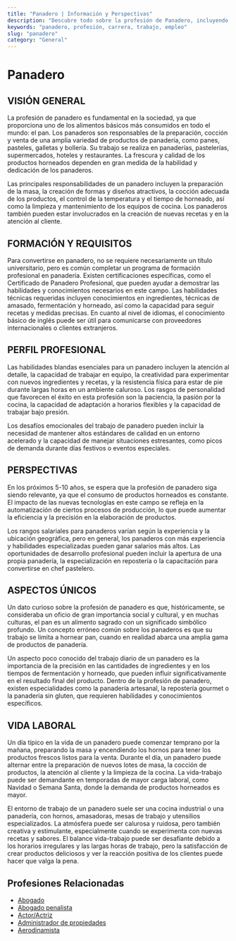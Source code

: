 ```yaml
---
title: "Panadero | Información y Perspectivas"
description: "Descubre todo sobre la profesión de Panadero, incluyendo responsabilidades, requisitos y oportunidades."
keywords: "panadero, profesión, carrera, trabajo, empleo"
slug: "panadero"
category: "General"
---
```


# Panadero

## VISIÓN GENERAL

La profesión de panadero es fundamental en la sociedad, ya que proporciona uno de los alimentos básicos más consumidos en todo el mundo: el pan. Los panaderos son responsables de la preparación, cocción y venta de una amplia variedad de productos de panadería, como panes, pasteles, galletas y bollería. Su trabajo se realiza en panaderías, pastelerías, supermercados, hoteles y restaurantes. La frescura y calidad de los productos horneados dependen en gran medida de la habilidad y dedicación de los panaderos.

Las principales responsabilidades de un panadero incluyen la preparación de la masa, la creación de formas y diseños atractivos, la cocción adecuada de los productos, el control de la temperatura y el tiempo de horneado, así como la limpieza y mantenimiento de los equipos de cocina. Los panaderos también pueden estar involucrados en la creación de nuevas recetas y en la atención al cliente.

## FORMACIÓN Y REQUISITOS

Para convertirse en panadero, no se requiere necesariamente un título universitario, pero es común completar un programa de formación profesional en panadería. Existen certificaciones específicas, como el Certificado de Panadero Profesional, que pueden ayudar a demostrar las habilidades y conocimientos necesarios en este campo. Las habilidades técnicas requeridas incluyen conocimientos en ingredientes, técnicas de amasado, fermentación y horneado, así como la capacidad para seguir recetas y medidas precisas. En cuanto al nivel de idiomas, el conocimiento básico de inglés puede ser útil para comunicarse con proveedores internacionales o clientes extranjeros.

## PERFIL PROFESIONAL

Las habilidades blandas esenciales para un panadero incluyen la atención al detalle, la capacidad de trabajar en equipo, la creatividad para experimentar con nuevos ingredientes y recetas, y la resistencia física para estar de pie durante largas horas en un ambiente caluroso. Los rasgos de personalidad que favorecen el éxito en esta profesión son la paciencia, la pasión por la cocina, la capacidad de adaptación a horarios flexibles y la capacidad de trabajar bajo presión.

Los desafíos emocionales del trabajo de panadero pueden incluir la necesidad de mantener altos estándares de calidad en un entorno acelerado y la capacidad de manejar situaciones estresantes, como picos de demanda durante días festivos o eventos especiales.

## PERSPECTIVAS

En los próximos 5-10 años, se espera que la profesión de panadero siga siendo relevante, ya que el consumo de productos horneados es constante. El impacto de las nuevas tecnologías en este campo se refleja en la automatización de ciertos procesos de producción, lo que puede aumentar la eficiencia y la precisión en la elaboración de productos.

Los rangos salariales para panaderos varían según la experiencia y la ubicación geográfica, pero en general, los panaderos con más experiencia y habilidades especializadas pueden ganar salarios más altos. Las oportunidades de desarrollo profesional pueden incluir la apertura de una propia panadería, la especialización en repostería o la capacitación para convertirse en chef pastelero.

## ASPECTOS ÚNICOS

Un dato curioso sobre la profesión de panadero es que, históricamente, se consideraba un oficio de gran importancia social y cultural, y en muchas culturas, el pan es un alimento sagrado con un significado simbólico profundo. Un concepto erróneo común sobre los panaderos es que su trabajo se limita a hornear pan, cuando en realidad abarca una amplia gama de productos de panadería.

Un aspecto poco conocido del trabajo diario de un panadero es la importancia de la precisión en las cantidades de ingredientes y en los tiempos de fermentación y horneado, que pueden influir significativamente en el resultado final del producto. Dentro de la profesión de panadero, existen especialidades como la panadería artesanal, la repostería gourmet o la panadería sin gluten, que requieren habilidades y conocimientos específicos.

## VIDA LABORAL

Un día típico en la vida de un panadero puede comenzar temprano por la mañana, preparando la masa y encendiendo los hornos para tener los productos frescos listos para la venta. Durante el día, un panadero puede alternar entre la preparación de nuevos lotes de masa, la cocción de productos, la atención al cliente y la limpieza de la cocina. La vida-trabajo puede ser demandante en temporadas de mayor carga laboral, como Navidad o Semana Santa, donde la demanda de productos horneados es mayor.

El entorno de trabajo de un panadero suele ser una cocina industrial o una panadería, con hornos, amasadoras, mesas de trabajo y utensilios especializados. La atmósfera puede ser calurosa y ruidosa, pero también creativa y estimulante, especialmente cuando se experimenta con nuevas recetas y sabores. El balance vida-trabajo puede ser desafiante debido a los horarios irregulares y las largas horas de trabajo, pero la satisfacción de crear productos deliciosos y ver la reacción positiva de los clientes puede hacer que valga la pena.
## Profesiones Relacionadas

- [Abogado](/profesiones/abogado/)
- [Abogado penalista](/profesiones/abogado-penalista/)
- [Actor/Actriz](/profesiones/actor-actriz/)
- [Administrador de propiedades](/profesiones/administrador-de-propiedades/)
- [Aerodinamista](/profesiones/aerodinamista/)

